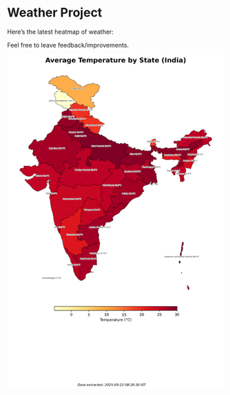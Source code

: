 # Weather Project

Here’s the latest heatmap of weather:

Feel free to leave feedback/improvements.

![India Heatmap](docs/assets/india_heatmap.png?v=D0B979)
